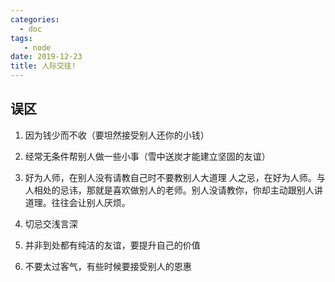 ```yaml
---
categories:
  - doc
tags:
   - node
date: 2019-12-23
title: 人际交往!
--- 
```


## 误区

1. 因为钱少而不收（要坦然接受别人还你的小钱）

2. 经常无条件帮别人做一些小事（雪中送炭才能建立坚固的友谊）

3. 好为人师，在别人没有请教自己时不要教别人大道理 人之忌，在好为人师。与人相处的忌讳，那就是喜欢做别人的老师。别人没请教你，你却主动跟别人讲道理。往往会让别人厌烦。

4. 切忌交浅言深

5. 并非到处都有纯洁的友谊，要提升自己的价值

6. 不要太过客气，有些时候要接受别人的恩惠
